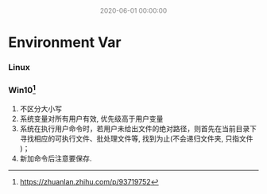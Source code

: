 <center><font size =2 color=grey >2020-06-01 00:00:00</font></center>

# Environment Var

### Linux








### Win10[^2]

1. 不区分大小写
2. 系统变量对所有用户有效,  优先级高于用户变量
3. 系统在执行用户命令时，若用户未给出文件的绝对路径，则首先在当前目录下寻找相应的可执行文件、批处理文件等,   找到为止(不会递归文件夹,  只指文件 )；
4. 新加命令后注意要保存. 



[^2]:https://zhuanlan.zhihu.com/p/93719752